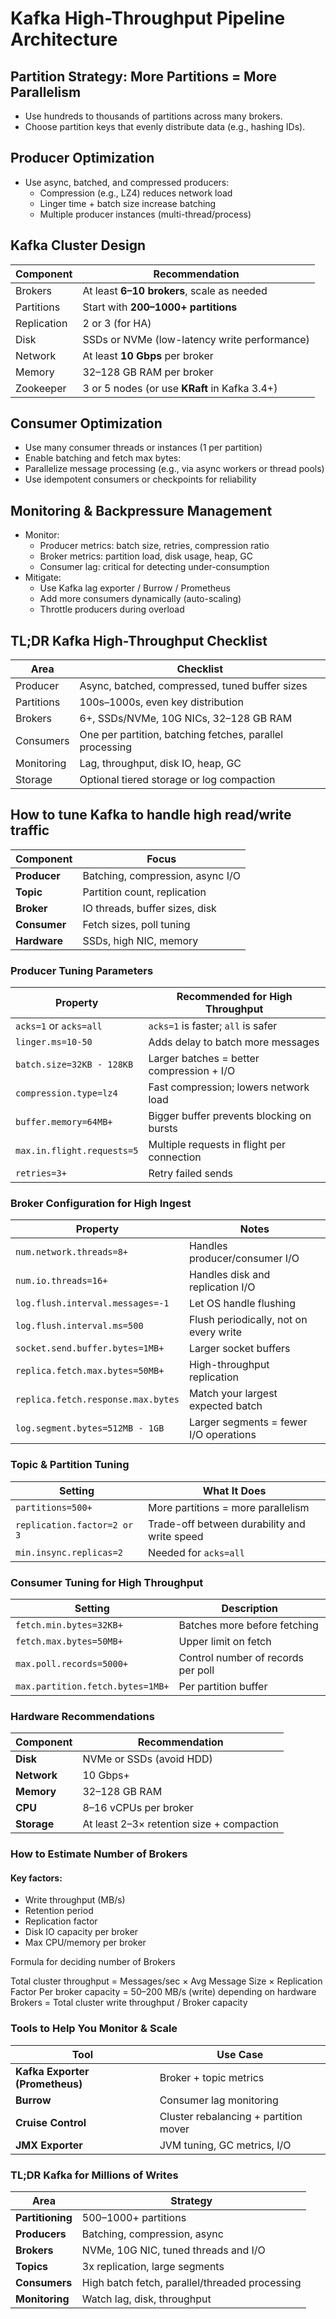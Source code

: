 # Kafka High-Throughput Pipeline Architecture

## Partition Strategy: More Partitions = More Parallelism
* Use hundreds to thousands of partitions across many brokers.
* Choose partition keys that evenly distribute data (e.g., hashing IDs).

## Producer Optimization
* Use async, batched, and compressed producers:
    * Compression (e.g., LZ4) reduces network load
    * Linger time + batch size increase batching
    * Multiple producer instances (multi-thread/process)

## Kafka Cluster Design

| Component   | Recommendation                                |
| ----------- | --------------------------------------------- |
| Brokers     | At least **6–10 brokers**, scale as needed    |
| Partitions  | Start with **200–1000+ partitions**           |
| Replication | 2 or 3 (for HA)                               |
| Disk        | SSDs or NVMe (low-latency write performance)  |
| Network     | At least **10 Gbps** per broker               |
| Memory      | 32–128 GB RAM per broker                      |
| Zookeeper   | 3 or 5 nodes (or use **KRaft** in Kafka 3.4+) |

## Consumer Optimization
* Use many consumer threads or instances (1 per partition)
* Enable batching and fetch max bytes:
* Parallelize message processing (e.g., via async workers or thread pools)
* Use idempotent consumers or checkpoints for reliability

## Monitoring & Backpressure Management
* Monitor:
    * Producer metrics: batch size, retries, compression ratio
    * Broker metrics: partition load, disk usage, heap, GC
    * Consumer lag: critical for detecting under-consumption
* Mitigate:
    * Use Kafka lag exporter / Burrow / Prometheus
    * Add more consumers dynamically (auto-scaling)
    * Throttle producers during overload

## TL;DR Kafka High-Throughput Checklist
| Area       | Checklist                                                |
| ---------- | -------------------------------------------------------- |
| Producer   | Async, batched, compressed, tuned buffer sizes           |
| Partitions | 100s–1000s, even key distribution                        |
| Brokers    | 6+, SSDs/NVMe, 10G NICs, 32–128 GB RAM                   |
| Consumers  | One per partition, batching fetches, parallel processing |
| Monitoring | Lag, throughput, disk IO, heap, GC                       |
| Storage    | Optional tiered storage or log compaction                |





## How to tune Kafka to handle high read/write traffic

| Component    | Focus                            |
| ------------ | -------------------------------- |
| **Producer** | Batching, compression, async I/O |
| **Topic**    | Partition count, replication     |
| **Broker**   | IO threads, buffer sizes, disk   |
| **Consumer** | Fetch sizes, poll tuning         |
| **Hardware** | SSDs, high NIC, memory           |


### Producer Tuning Parameters

| Property                   | Recommended for High Throughput            |
| -------------------------- | ------------------------------------------ |
| `acks=1` or `acks=all`     | `acks=1` is faster; `all` is safer         |
| `linger.ms=10-50`          | Adds delay to batch more messages          |
| `batch.size=32KB - 128KB`  | Larger batches = better compression + I/O  |
| `compression.type=lz4`     | Fast compression; lowers network load      |
| `buffer.memory=64MB+`      | Bigger buffer prevents blocking on bursts  |
| `max.in.flight.requests=5` | Multiple requests in flight per connection |
| `retries=3+`               | Retry failed sends                         |


### Broker Configuration for High Ingest
| Property                           | Notes                                  |
| ---------------------------------- | -------------------------------------- |
| `num.network.threads=8+`           | Handles producer/consumer I/O          |
| `num.io.threads=16+`               | Handles disk and replication I/O       |
| `log.flush.interval.messages=-1`   | Let OS handle flushing                 |
| `log.flush.interval.ms=500`        | Flush periodically, not on every write |
| `socket.send.buffer.bytes=1MB+`    | Larger socket buffers                  |
| `replica.fetch.max.bytes=50MB+`    | High-throughput replication            |
| `replica.fetch.response.max.bytes` | Match your largest expected batch      |
| `log.segment.bytes=512MB - 1GB`    | Larger segments = fewer I/O operations |

### Topic & Partition Tuning
| Setting                     | What It Does                                 |
| --------------------------- | -------------------------------------------- |
| `partitions=500+`           | More partitions = more parallelism           |
| `replication.factor=2 or 3` | Trade-off between durability and write speed |
| `min.insync.replicas=2`     | Needed for `acks=all`                        |

### Consumer Tuning for High Throughput
| Setting                          | Description                        |
| -------------------------------- | ---------------------------------- |
| `fetch.min.bytes=32KB+`          | Batches more before fetching       |
| `fetch.max.bytes=50MB+`          | Upper limit on fetch               |
| `max.poll.records=5000+`         | Control number of records per poll |
| `max.partition.fetch.bytes=1MB+` | Per partition buffer               |

### Hardware Recommendations
| Component   | Recommendation                            |
| ----------- | ----------------------------------------- |
| **Disk**    | NVMe or SSDs (avoid HDD)                  |
| **Network** | 10 Gbps+                                  |
| **Memory**  | 32–128 GB RAM                             |
| **CPU**     | 8–16 vCPUs per broker                     |
| **Storage** | At least 2–3× retention size + compaction |

### How to Estimate Number of Brokers
#### Key factors:
* Write throughput (MB/s)
* Retention period
* Replication factor
* Disk IO capacity per broker
* Max CPU/memory per broker

Formula for deciding number of Brokers

Total cluster throughput = Messages/sec × Avg Message Size × Replication Factor
Per broker capacity = 50–200 MB/s (write) depending on hardware
Brokers = Total cluster write throughput / Broker capacity

### Tools to Help You Monitor & Scale
| Tool                            | Use Case                              |
| ------------------------------- | ------------------------------------- |
| **Kafka Exporter (Prometheus)** | Broker + topic metrics                |
| **Burrow**                      | Consumer lag monitoring               |
| **Cruise Control**              | Cluster rebalancing + partition mover |
| **JMX Exporter**                | JVM tuning, GC metrics, I/O           |

### TL;DR Kafka for Millions of Writes
| Area             | Strategy                                       |
| ---------------- | ---------------------------------------------- |
| **Partitioning** | 500–1000+ partitions                           |
| **Producers**    | Batching, compression, async                   |
| **Brokers**      | NVMe, 10G NIC, tuned threads and I/O           |
| **Topics**       | 3x replication, large segments                 |
| **Consumers**    | High batch fetch, parallel/threaded processing |
| **Monitoring**   | Watch lag, disk, throughput                    |

